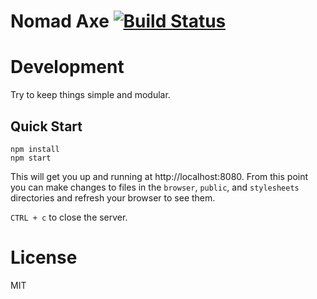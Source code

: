 # Nomad Axe [![Build Status](https://travis-ci.org/DarthBurrit0/nomadaxe.com.png?branch=master)](https://travis-ci.org/DarthBurrit0/nomadaxe.com)

# Development

Try to keep things simple and modular.

## Quick Start

    npm install
    npm start

This will get you up and running at http://localhost:8080. From this point you can make changes to files in the `browser`, `public`, and `stylesheets` directories and refresh your browser to see them.

`CTRL + c` to close the server.

# License

MIT

[node]: http://nodejs.org
[browserify]: http://browserify.org
